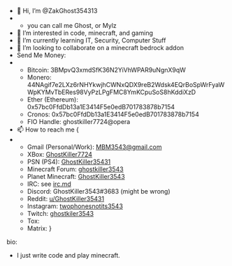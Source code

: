 - 👋 Hi, I’m @ZakGhost354313
- - you can call me Ghost, or Mylz
- 👀 I’m interested in code, minecraft, and gaming
- 🌱 I’m currently learning IT, Security, Computer Stuff
- 💞️ I’m looking to collaborate on a minecraft bedrock addon
- Send Me Money:
- - Bitcoin: 3BMpvQ3xmdSfK36N2YiVhWPAR9uNgnX9qW
  - Monero: 44NAgif7e2LXz6rNHYkwjhCWNxQDX9reB2Wdsk4EQrBoSpWrFyaWWpKYMvTbERes98VyPzLPgFMC8YmKCpuSoS8hKddiXzD
  - Ether (Ethereum): 0x57bc0FfdDb13a1E3414F5e0edB701783878b7154
  - Cronos: 0x57bc0FfdDb13a1E3414F5e0edB701783878b7154
  - FIO Handle: ghostkiller7724@opera
- 📫 How to reach me {
- - Gmail (Personal/Work): [MBM3543@gmail.com](mailto:mbm3543@gmail.com)
  - XBox: [GhostKiller7724](https://account.xbox.com/Profile?Gamertag=GhostKiller7724)
  - PSN (PS4): [GhostKiller35431](https://psnprofiles.com/GhostKiller35431)
  - Minecraft Forum: [ghostkiller3543](https://www.minecraftforum.net/members/ghostkiler3543)
  - Planet Minecraft: [GhostKiller3543](https://www.planetminecraft.com/member/ghostkiller3543/)
  - IRC: see [irc.md](./irc.md)
  - Discord: GhostKiller3543#3683 (might be wrong)
  - Reddit: [u/GhostKiller35431](https://www.reddit.com/user/GhostKiller35431)
  - Instagram: [twophonesnotits3543](https://www.instagram.com/twophonesnotits3543/)
  - Twitch: [ghostkiler3543](https://www.twitch.tv/ghostkiler3543)
  - Tox: 
  - Matrix:
}

bio: 
- I just write code and play minecraft.



<!---
ZakGhost354313/ZakGhost354313 is a ✨ special ✨ repository because its `README.md` (this file) appears on your GitHub profile.
You can click the Preview link to take a look at your changes.
--->
